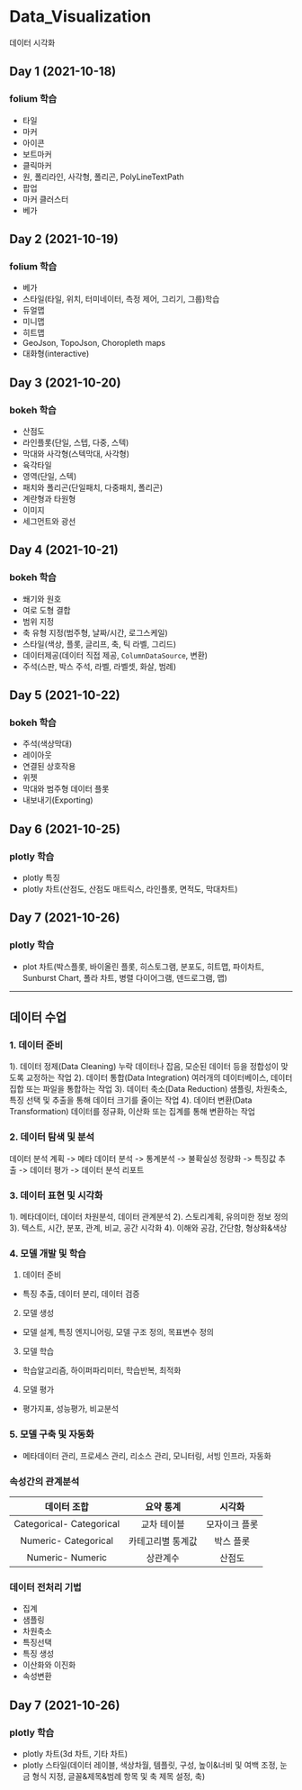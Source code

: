 # Data_Visualization
데이터 시각화

## Day 1 (2021-10-18)

### folium 학습
- 타일
- 마커
- 아이콘
- 보트마커
- 클릭마커
- 원, 폴리라인, 사각형, 폴리곤, PolyLineTextPath
- 팝업
- 마커 클러스터
- 베가

## Day 2 (2021-10-19)

### folium 학습
- 베가
- 스타일(타일, 위치, 터미네이터, 측정 제어, 그리기, 그룹)학습
- 듀얼맵
- 미니맵
- 히트맵
- GeoJson, TopoJson, Choropleth maps
- 대화형(interactive)

## Day 3 (2021-10-20)

### bokeh 학습
- 산점도
- 라인플롯(단일, 스텝, 다중, 스텍)
- 막대와 사각형(스텍막대, 사각형)
- 육각타일
- 영역(단일, 스텍)
- 패치와 폴리곤(단일패치, 다중패치, 폴리곤)
- 계란형과 타원형
- 이미지
- 세그먼트와 광선

## Day 4 (2021-10-21)

### bokeh 학습

- 쐐기와 원호
- 여로 도형 결합
- 범위 지정
- 축 유형 지정(범주형, 날짜/시간, 로그스케일)
- 스타일(색상, 플롯, 글리프, 축, 틱 라벨, 그리드)
- 데이터제공(데이터 직접 제공, `ColumnDataSource`, 변환)
- 주석(스판, 박스 주석, 라벨, 라벨셋, 화살, 범례)
 
## Day 5 (2021-10-22)

### bokeh 학습

- 주석(색상막대)
- 레이아웃
- 연결된 상호작용
- 위젯
- 막대와 범주형 데이터 플롯
- 내보내기(Exporting)

## Day 6 (2021-10-25)

### plotly 학습

- plotly 특징
- plotly 차트(산점도, 산점도 매트릭스, 라인플롯, 면적도, 막대차트) 

## Day 7 (2021-10-26)

### plotly 학습
- plot 차트(박스플롯, 바이올린 플롯, 히스토그램, 분포도, 히트맵, 파이차트, Sunburst Chart, 폴라 차트, 병렬 다이어그램, 덴드로그램, 맵)

-----
## 데이터 수업

### 1. 데이터 준비
1). 데이터 정제(Data Cleaning) 누락 데이터나 잡음, 모순된 데이터 등을 정합성이 맞도록 교정하는 작업
2). 데이터 통합(Data Integration) 여러개의 데이터베이스, 데이터 집합 또는 파일을 통합하는 작업
3). 데이터 축소(Data Reduction) 샘플링, 차원축소, 특징 선택 및 추출을 통해 데이터 크기를 줄이는 작업
4). 데이터 변환(Data Transformation) 데이터를 정규화, 이산화 또는 집계를 통해 변환하는 작업

### 2. 데이터 탐색 및 분석
데이터 분석 계획 -> 메타 데이터 분석 -> 통계분석 -> 불확실성 정량화 -> 특징값 추출 -> 데이터 평가 -> 데이터 분석 리포트

### 3. 데이터 표현 및 시각화
1). 메타데이터, 데이터 차원분석, 데이터 관계분석
2). 스토리계획, 유의미한 정보 정의
3). 텍스트, 시간, 분포, 관계, 비교, 공간 시각화
4). 이해와 공감, 간단함, 형상화&색상

### 4. 모델 개발 및 학습
1) 데이터 준비
 - 특징 추출, 데이터 분리, 데이터 검증
2) 모델 생성
 - 모델 설계, 특징 엔지니어링, 모델 구조 정의, 목표변수 정의
3) 모델 학습
 - 학습알고리즘, 하이퍼파리미터, 학습반복, 최적화
4) 모델 평가
 - 평가지표, 성능평가, 비교분석

### 5. 모델 구축 및 자동화
- 메타데이터 관리, 프로세스 관리, 리소스 관리, 모니터링, 서빙 인프라, 자동화

### 속성간의 관계분석

| 데이터 조합 | 요약 통계 | 시각화 |
|:------------------------:|:--------:|:------:|
| Categorical- Categorical | 교차 테이블 | 모자이크 플롯 |
| Numeric- Categorical | 카테고리별 통계값 | 박스 플롯 |
| Numeric- Numeric | 상관계수 | 산점도 |

### 데이터 전처리 기법
- 집계
- 샘플링
- 차원축소
- 특징선택
- 특징 생성
- 이산화와 이진화
- 속성변환

## Day 7 (2021-10-26)

### plotly 학습
- plotly 차트(3d 차트, 기타 차트)
- plotly 스타일(데이터 레이블, 색상차월, 템플릿, 구성, 높이&너비 및 여백 조정, 눈금 형식 지정, 글꼴&제목&범례 항목 및 축 제목 설정, 축)
